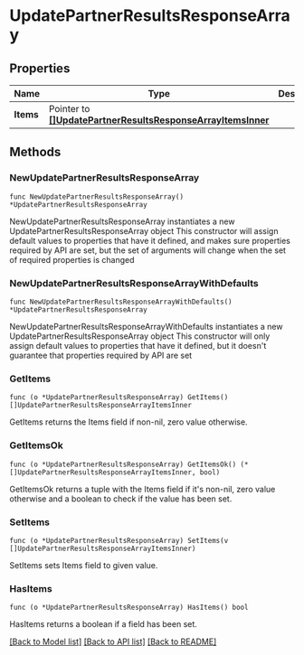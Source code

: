 # UpdatePartnerResultsResponseArray

## Properties

Name | Type | Description | Notes
------------ | ------------- | ------------- | -------------
**Items** | Pointer to [**[]UpdatePartnerResultsResponseArrayItemsInner**](UpdatePartnerResultsResponseArrayItemsInner.md) |  | [optional] 

## Methods

### NewUpdatePartnerResultsResponseArray

`func NewUpdatePartnerResultsResponseArray() *UpdatePartnerResultsResponseArray`

NewUpdatePartnerResultsResponseArray instantiates a new UpdatePartnerResultsResponseArray object
This constructor will assign default values to properties that have it defined,
and makes sure properties required by API are set, but the set of arguments
will change when the set of required properties is changed

### NewUpdatePartnerResultsResponseArrayWithDefaults

`func NewUpdatePartnerResultsResponseArrayWithDefaults() *UpdatePartnerResultsResponseArray`

NewUpdatePartnerResultsResponseArrayWithDefaults instantiates a new UpdatePartnerResultsResponseArray object
This constructor will only assign default values to properties that have it defined,
but it doesn't guarantee that properties required by API are set

### GetItems

`func (o *UpdatePartnerResultsResponseArray) GetItems() []UpdatePartnerResultsResponseArrayItemsInner`

GetItems returns the Items field if non-nil, zero value otherwise.

### GetItemsOk

`func (o *UpdatePartnerResultsResponseArray) GetItemsOk() (*[]UpdatePartnerResultsResponseArrayItemsInner, bool)`

GetItemsOk returns a tuple with the Items field if it's non-nil, zero value otherwise
and a boolean to check if the value has been set.

### SetItems

`func (o *UpdatePartnerResultsResponseArray) SetItems(v []UpdatePartnerResultsResponseArrayItemsInner)`

SetItems sets Items field to given value.

### HasItems

`func (o *UpdatePartnerResultsResponseArray) HasItems() bool`

HasItems returns a boolean if a field has been set.


[[Back to Model list]](../README.md#documentation-for-models) [[Back to API list]](../README.md#documentation-for-api-endpoints) [[Back to README]](../README.md)


